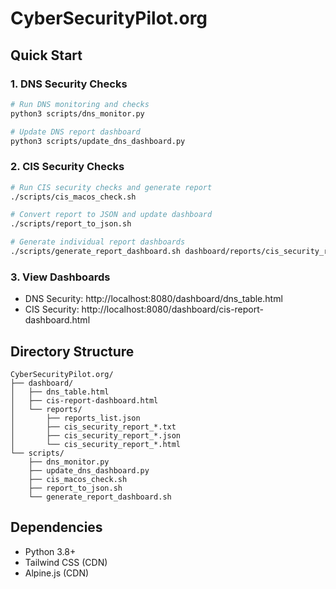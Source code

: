 # CyberSecurityPilot.org

## Quick Start

### 1. DNS Security Checks
```bash
# Run DNS monitoring and checks
python3 scripts/dns_monitor.py

# Update DNS report dashboard
python3 scripts/update_dns_dashboard.py
```

### 2. CIS Security Checks
```bash
# Run CIS security checks and generate report
./scripts/cis_macos_check.sh

# Convert report to JSON and update dashboard
./scripts/report_to_json.sh

# Generate individual report dashboards
./scripts/generate_report_dashboard.sh dashboard/reports/cis_security_report_*.txt
```

### 3. View Dashboards
- DNS Security: http://localhost:8080/dashboard/dns_table.html
- CIS Security: http://localhost:8080/dashboard/cis-report-dashboard.html

## Directory Structure
```
CyberSecurityPilot.org/
├── dashboard/
│   ├── dns_table.html
│   ├── cis-report-dashboard.html
│   └── reports/
│       ├── reports_list.json
│       ├── cis_security_report_*.txt
│       ├── cis_security_report_*.json
│       └── cis_security_report_*.html
└── scripts/
    ├── dns_monitor.py
    ├── update_dns_dashboard.py
    ├── cis_macos_check.sh
    ├── report_to_json.sh
    └── generate_report_dashboard.sh
```

## Dependencies
- Python 3.8+
- Tailwind CSS (CDN)
- Alpine.js (CDN)
